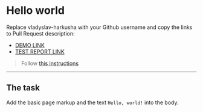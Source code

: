 # Hello world
Replace vladyslav-harkusha with your Github username and copy the links to Pull Request description:
- [DEMO LINK](https://vladyslav-harkusha.github.io/layout_hello-world/)
- [TEST REPORT LINK](https://vladyslav-harkusha.github.io/layout_hello-world/report/html_report/)

> Follow [this instructions](https://github.com/mate-academy/layout_task-guideline#how-to-solve-the-layout-tasks-on-github)
___

## The task
Add the basic page markup and the text `Hello, world!` into the body.
